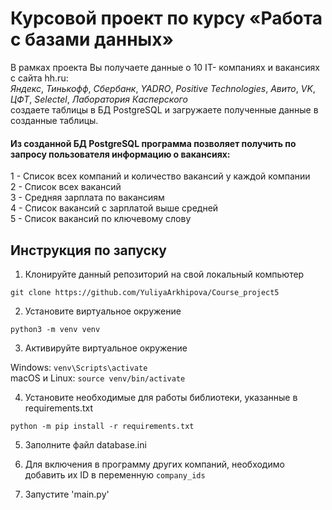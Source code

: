 # Курсовой проект по курсу «Работа с базами данных»

В рамках проекта Вы получаете данные о 10 IT- компаниях и вакансиях с сайта hh.ru:   
_Яндекс_, _Тинькофф_, _Сбербанк_, _YADRO_, _Positive Technologies_,
_Авито_, _VK_, _ЦФТ_, _Selectel_, _Лаборатория Касперского_   
создаете таблицы в БД PostgreSQL и загружаете полученные данные в созданные таблицы.

#### Из созданной БД PostgreSQL программа позволяет получить по запросу пользователя информацию о вакансиях:
 1 - Список всех компаний и количество вакансий у каждой компании   
 2 - Список всех вакансий   
 3 - Средняя зарплата по вакансиям   
 4 - Список вакансий с зарплатой выше средней   
 5 - Список вакансий по ключевому слову   
                                
## Инструкция по запуску
1. Клонируйте данный репозиторий на свой локальный компьютер

`git clone https://github.com/YuliyaArkhipova/Course_project5`  

2. Установите виртуальное окружение

`python3 -m venv venv`

3. Активируйте виртуальное окружение
   
Windows: `venv\Scripts\activate`  
macOS и Linux: `source venv/bin/activate` 

4. Установите необходимые для работы библиотеки, указанные в requirements.txt
   
`python -m pip install -r requirements.txt`  

5. Заполните файл database.ini
   
6. Для включения в программу других компаний, необходимо добавить их ID в переменную `company_ids`

7. Запустите 'main.py'



